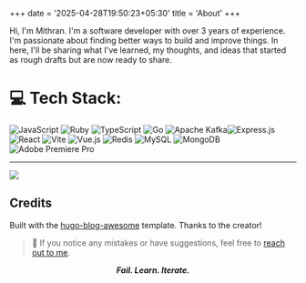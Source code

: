 +++
date = '2025-04-28T19:50:23+05:30'
title = 'About'
+++

Hi, I'm Mithran. I'm a software developer with over 3 years of experience. I'm passionate about finding better ways to
build and improve things. In here, I'll be sharing what I've learned, my thoughts, and ideas that started as rough
drafts but are now ready to share.

# 💻 Tech Stack:

![JavaScript](https://img.shields.io/badge/javascript-%23323330.svg?style=flat&logo=javascript&logoColor=%23F7DF1E) ![Ruby](https://img.shields.io/badge/ruby-%23CC342D.svg?style=flat&logo=ruby&logoColor=white) ![TypeScript](https://img.shields.io/badge/typescript-%23007ACC.svg?style=flat&logo=typescript&logoColor=white)  ![Go](https://img.shields.io/badge/go-%2300ADD8.svg?style=flat&logo=go&logoColor=white)  ![Apache Kafka](https://img.shields.io/badge/Apache%20Kafka-000?style=flat&logo=apachekafka)![Express.js](https://img.shields.io/badge/express.js-%23404d59.svg?style=flat&logo=express&logoColor=%2361DAFB) ![React](https://img.shields.io/badge/react-%2320232a.svg?style=flat&logo=react&logoColor=%2361DAFB) ![Vite](https://img.shields.io/badge/vite-%23646CFF.svg?style=flat&logo=vite&logoColor=white) ![Vue.js](https://img.shields.io/badge/vue.js-%2335495e.svg?style=flat&logo=vuedotjs&logoColor=%234FC08D) ![Redis](https://img.shields.io/badge/redis-%23DD0031.svg?style=flat&logo=redis&logoColor=white) ![MySQL](https://img.shields.io/badge/mysql-4479A1.svg?style=flat&logo=mysql&logoColor=white) ![MongoDB](https://img.shields.io/badge/MongoDB-%234ea94b.svg?style=flat&logo=mongodb&logoColor=white) ![Adobe Premiere Pro](https://img.shields.io/badge/Adobe%20Premiere%20Pro-9999FF.svg?style=flat&logo=Adobe%20Premiere%20Pro&logoColor=white)

---
[![](https://visitcount.itsvg.in/api?id=LogaMithran&icon=0&color=0)](https://visitcount.itsvg.in)

## Credits

Built with the [hugo-blog-awesome](https://github.com/hugo-sid/hugo-blog-awesome) template. Thanks to the creator!

> 📝 If you notice any mistakes or have suggestions, feel free
> to [reach out to me](https://www.linkedin.com/in/mithran-kannan).

<p align="center">
  <strong><em>Fail. Learn. Iterate.</em></strong> 
</p>